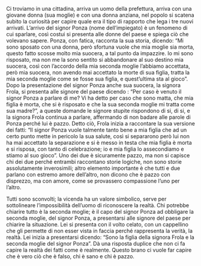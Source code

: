 Ci troviamo in una cittadina, arriva un uomo della prefettura, arriva con una giovane donna (sua moglie) e con una donna anziana,
nel popolo si scatena subito la curiosità per capire quale era il tipo di rapporto che lega i tre nuovi arrivati. L’arrivo del signor Ponza (nome dell’impiegato) è un fenomeno di cui sparlare,
così costui si presenta alle donne del paese e spiega ciò che volevano sapere. Ponza, con fatica, racconta la sua storia,
dicendo: “Mi sono sposato con una donna, però sfortuna vuole che mia moglie sia morta, questo fatto scosse molto mia suocera,
a tal punto da impazzire.
Io mi sono risposato, ma non me la sono sentito si abbandonare al suo destino mia suocera,
così con l’accordo della mia seconda moglie l’abbiamo accettata, però mia suocera, non avendo mai accettato la morte di sua figlia, tratta la mia seconda moglie come se fosse sua figlia, e quest’ultima sta al gioco”.
Dopo la presentazione del signor Ponza anche sua suocera, la signora Frola, si presenta alle signore del paese dicendo
: “Per caso è venuto il signor Ponza a parlare di me? Vi ha detto per caso che sono matta, che mia figlia è morta, 
che si è risposato e che la sua seconda moglie mi tratta come sua madre?”, a queste domande le signore stupite rispondono di si, di si, e la signora Frola continua a parlare,
affermando di non badare alle parole di Ponza perché lui è pazzo. Detto ciò, Frola inizia a raccontare la sua versione dei fatti:
“Il signor Ponza vuole talmente tanto bene a mia figlia che ad un certo punto mette in pericolo la sua salute,
così si separarono però lui non ha mai accettato la separazione e si è messo in testa che mia figlia è morta e si risposa, con tanto di celebrazione; io e mia figlia lo assecondiamo e stiamo al suo gioco”.
Uno dei due è sicuramente pazzo, ma non si capisce chi dei due perché entrambi raccontano storie logiche,
non sono storie assolutamente inverosimili; altro elemento importante è che tutti e due parlano con estremo amore
 dell’altro, non dicono che è pazzo con disprezzo, ma con amore, come se provassero compassione l’uno per l’altro. 

Tutti sono sconvolti; la vicenda ha un valore simbolico, serve per sottolineare l’impossibilità dell’uomo di riconoscere la realtà. 
Chi potrebbe chiarire tutto è la seconda moglie; è il capo del signor Ponza ad obbligare la seconda moglie, del signor Ponza, a presentarsi alle signore del paese per chiarire la situazione. 
Lei si presenta con il volto celato, con un cappellino che gli permette di non esser vista in faccia perché rappresenta la verità, la realtà.
Lei inizia a presentarsi dicendo: “Sono la figlia della signora Frola e la seconda moglie del signor Ponza”.
Dà una risposta duplice che non ci fa capire la realtà dei fatti come è realmente. Questo brano ci vuole far capire che è vero ciò che è falso, chi è sano e chi è pazzo.
